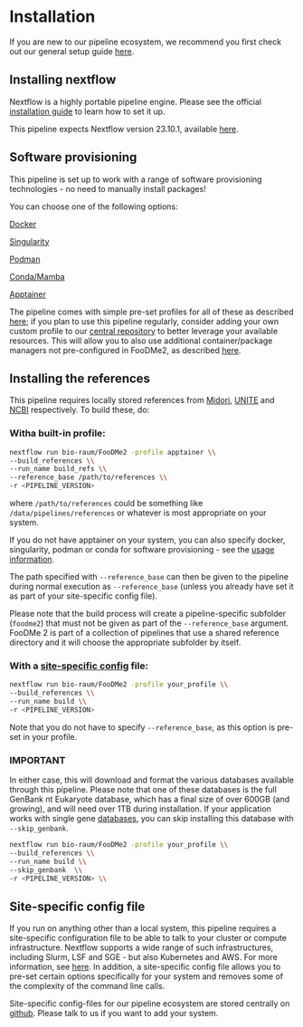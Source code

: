 # Installation

If you are new to our pipeline ecosystem, we recommend you first check out our general setup guide [here](https://github.com/marchoeppner/nf-configs/blob/main/doc/installation.md). 

## Installing nextflow

Nextflow is a highly portable pipeline engine. Please see the official [installation guide](https://www.nextflow.io/docs/latest/getstarted.html#installation) to learn how to set it up.

This pipeline expects Nextflow version 23.10.1, available [here](https://github.com/nextflow-io/nextflow/releases/tag/v23.10.1).

## Software provisioning

This pipeline is set up to work with a range of software provisioning technologies - no need to manually install packages!

You can choose one of the following options:

[Docker](https://docs.docker.com/engine/install/)

[Singularity](https://docs.sylabs.io/guides/3.11/admin-guide/)

[Podman](https://podman.io/docs/installation)

[Conda/Mamba](https://github.com/conda-forge/miniforge)

[Apptainer](https://apptainer.org/)

The pipeline comes with simple pre-set profiles for all of these as described [here](usage.md); if you plan to use this pipeline regularly, consider adding your own custom profile to our [central repository](https://github.com/marchoeppner/nf-configs) to better leverage your available resources. This will allow you to also use additional container/package managers not pre-configured in FooDMe2, as described [here](https://www.nextflow.io/docs/latest/container.html).

## Installing the references

This pipeline requires locally stored references from [Midori](https://www.reference-midori.info/), [UNITE](https://unite.ut.ee/) and [NCBI](https://ftp.ncbi.nlm.nih.gov/blast/db) respectively. To build these, do:

### Witha built-in profile:

```bash
nextflow run bio-raum/FooDMe2 -profile apptainer \\
--build_references \\
--run_name build_refs \\
--reference_base /path/to/references \\
-r <PIPELINE_VERSION>
```

where `/path/to/references` could be something like `/data/pipelines/references` or whatever is most appropriate on your system.

If you do not have apptainer on your system, you can also specify docker, singularity, podman or conda for software provisioning - see the [usage information](usage.md).

The path specified with `--reference_base` can then be given to the pipeline during normal execution as `--reference_base` (unless you already have set it as part of your site-specific config file).

Please note that the build process will create a pipeline-specific subfolder (`foodme2`) that must not be given as part of the `--reference_base` argument. FooDMe 2 is part of a collection of pipelines that use a shared reference directory and it will choose the appropriate subfolder by itself.

### With a [site-specific config](#site-specific-config-file) file:

```bash
nextflow run bio-raum/FooDMe2 -profile your_profile \\
--build_references \\
--run_name build \\
-r <PIPELINE_VERSION>
```

Note that you do not have to specify `--reference_base`, as this option is pre-set in your profile. 

### IMPORTANT
In either case, this will download and format the various databases available through this pipeline. Please note that one of these databases is the full GenBank nt Eukaryote database, which has a final size of over 600GB (and growing), and will need over 1TB during installation. If your application works with single gene [databases](usage.md#--gene-default--null), you can skip installing this database with `--skip_genbank`. 

```BASH
nextflow run bio-raum/FooDMe2 -profile your_profile \\
--build_references \\
--run_name build \\
--skip_genbank  \\
-r <PIPELINE_VERSION> \\
```

## Site-specific config file

If you run on anything other than a local system, this pipeline requires a site-specific configuration file to be able to talk to your cluster or compute infrastructure. Nextflow supports a wide range of such infrastructures, including Slurm, LSF and SGE - but also Kubernetes and AWS. For more information, see [here](https://www.nextflow.io/docs/latest/executor.html). In addition, a site-specific config file allows you to pre-set certain options specifically for your system and removes some of the complexity of the command line calls. 

Site-specific config-files for our pipeline ecosystem are stored centrally on [github](https://github.com/marchoeppner/nf-configs). Please talk to us if you want to add your system.